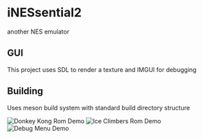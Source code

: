 # iNESsential2

another NES emulator

## GUI

This project uses SDL to render a texture and IMGUI for debugging

## Building
Uses meson build system with standard build directory structure

![Donkey Kong Rom Demo](https://popeaskew.com/public/NES_Thumbnail.jpg)
![Ice Climbers Rom Demo](https://popeaskew.com/public/NES_ice.jpg)
![Debug Menu Demo](https://popeaskew.com/public/NES_CHRROM.jpg)
